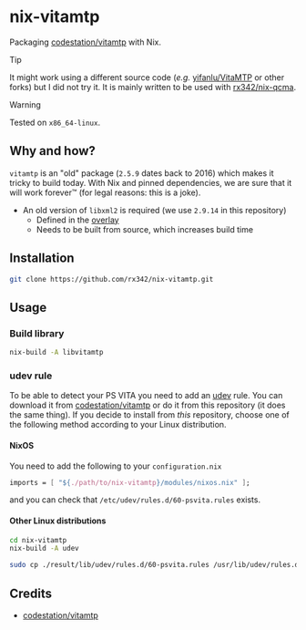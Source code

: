 # nix-vitamtp

Packaging [codestation/vitamtp](https://github.com/codestation/vitamtp) with Nix.

> [!TIP]
> It might work using a different source code (_e.g._ [yifanlu/VitaMTP](https://github.com/yifanlu/VitaMTP) or other forks) but I did not try it.
> It is mainly written to be used with [rx342/nix-qcma](https://github.com/rx342/nix-qcma).

> [!WARNING]
> Tested on `x86_64-linux`.

## Why and how?

`vitamtp` is an "old" package (`2.5.9` dates back to 2016) which makes it tricky to build today.
With Nix and pinned dependencies, we are sure that it will work forever™ (for legal reasons: this is a joke).

- An old version of `libxml2` is required (we use `2.9.14` in this repository)
  - Defined in the [overlay](./overlays/default.nix)
  - Needs to be built from source, which increases build time

## Installation

```bash
git clone https://github.com/rx342/nix-vitamtp.git
```

## Usage

### Build library

```bash
nix-build -A libvitamtp
```

### udev rule

To be able to detect your PS VITA you need to add an [udev](https://wiki.archlinux.org/title/Udev) rule.
You can download it from [codestation/vitamtp](https://github.com/codestation/vitamtp/blob/master/debian/libvitamtp5.udev) or do it from this repository (it does the same thing).
If you decide to install from _this_ repository, choose one of the following method according to your Linux distribution.

#### NixOS

You need to add the following to your `configuration.nix`

```nix
imports = [ "${./path/to/nix-vitamtp}/modules/nixos.nix" ];
```

and you can check that `/etc/udev/rules.d/60-psvita.rules` exists.

#### Other Linux distributions

```bash
cd nix-vitamtp
nix-build -A udev

sudo cp ./result/lib/udev/rules.d/60-psvita.rules /usr/lib/udev/rules.d/
```

## Credits

- [codestation/vitamtp](https://github.com/codestation/vitamtp)
